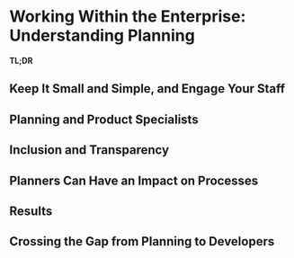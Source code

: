 # Working Within the Enterprise: Understanding Planning

**TL;DR**

<!--
* Transparency needs to be a part of the planning process. Creating internal transparency has led in our experience to more than an order of magnitude gain in external code acceptance.  
* Create formal processes to work within the enterprise environment. Formalizing processes keeps everyone on the same page.
* Transparency in planning helps because if the employees do not understand why decisions are made, they cannot propose corrections to the implementation. Top-down management is a complex process that rarely works. Open collaboration scales better.
-->
  
<!-- The biggest difference between InnerSource and open source is the business structure and its constraints. Working within an enterprise means a constant pull of hierarchy and power structures that are often contrary to the basic ethos of transparency and individual agency that is key to open source. Yet, open source has much to offer the business world. So how do we adapt to the business environment without diluting the fundamental aspects of open source? -->

## Keep It Small and Simple, and Engage Your Staff

<!-- Our biggest successes have resulted from finding and using a key point of leverage within the existing structures in the enterprise. We review current processes and find places to modify them in small ways to move incrementally toward InnerSource. We work with the business environment’s desire to work with _how_ s and not _why_ s, and simply tell them explicitly how to modify processes to improve outcomes, without going into lectures about transparency and ownership. It is best to make the changes as simple as possible, both to encourage adaptability and to avoid triggering the resistance large organizations can have to change. -->

<!-- For example, our written process for creating contributor agreements is very small and simple with few requirements: the agreements are owned by the Trusted Committers (TCs), they are viewable by other teams, and they contain the TCs’ contact information and availability. Other than the contact information and schedule, we do not dictate the content of the agreements at all. Of course, we do encourage and expect them to contain much more information! And problems with a guest contributor become the ideal learning experience to trigger additions or changes to the contributing agreement. It’s kind of like when you stay at someone’s house, and the host has a rule of no loud music after 2 a.m.; you know that someone before you must have played loud music at 2 a.m. -->

<!-- A crucial part of the TC process is that the employee who will be most affected by the change is given more power (and more responsibility) to manage that change. -->

<!-- These simple requirements, plus the rule that TCs are completely in charge of accepting or rejecting code changes, are relatively small and unalarming changes to the InnerSource process. But look at the results: -->

<!--
* The TCs have a huge incentive to fully participate in the new process.
* Better communication and documentation begins as soon as the agreement goes beyond contact information.
* The explicit expectations laid out in the document lead to better collaboration.
* Code changes move more quickly, leading to a positive feedback loop.
* As more code changes come in, the TCs do more mentoring, which creates more documentation.
* The TCs become more deeply familiar with their codebase and its external impact.
-->
  
<!-- The minimal requirements allow the teams to adapt the process to their own needs—a major tenet of open source—and lead to the InnerSource goals of better collaboration, fewer bottlenecks, better integration, and, almost certainly, cleaner code. -->

## Planning and Product Specialists

<!-- After our success in improving integration with TCs and contributor agreements, we knew we had to create something similar to smooth the planning process. The product specialist role, which monitors all aspects of the product lifecycle, needs to work on breaking down silos between teams and products, and to see how these products can integrate with others in the company. -->

<!-- Product specialists need the ability and knowledge to properly negotiate and prioritize features across teams. But, we have found that even though people working on code or product integration _know_ they need to sit down and discuss things with the other teams involved, they don’t usually make time for the necessary meetings unless they’re pushed. Anything not on the schedule is easy to put off. This results in poor communication, delays, and misunderstandings. The fix is a formal process change to force the necessary meetings, with greater inclusion to ensure that the appropriate people are in the planning sessions, and greater transparency to break down the silo mentality. We are working with our product specialists now to improve public records of this process. -->

## Inclusion and Transparency

<!-- Full inclusion in the planning stage of the process is crucial; all of the teams must be at the table for the process to work smoothly. Representatives from each team need to be present for the story grooming process, not just the owners of the primary codebase. Different teams often have different or conflicting priorities. Getting planners from each team together in one room helps them negotiate among themselves to get all the work done. Inclusion leads to smoother collaboration. -->

<!-- Transparency during the planning process is also important. We feel that it helps to reduce conflict. When a conversation is public and intended to be archived, we find that participants often become better at considering the entire company when working out priorities. It helps to break down the silo mentality. -->

<!-- Transparency in planning increased as a side effect of adding more people to the planning meetings. More people are present for the trade-offs and negotiations. Just as important is the small process change we had already implemented, requiring that all relevant conversations be a part of the passive documentation. This means that everyone can review discussions in the future, and alters people’s conversational strategies. Also, by creating passive documentation, you can avoid information overload as people search more and spam less. -->

<!-- Prioritization of projects and resources is usually done opaquely at companies. The reasoning is rarely made public and is done behind closed doors. This leaves employees to come up with their own narratives to explain priorities. Again, we see that when a company gives the _how_ but not the _why_, employees cannot make adjustments on the fly. It cripples their decision-making, and is a key element of bad escalation processes. -->

<!-- Bringing transparency to the process gives employees the ability to make corrections as necessary, because they understand the end goal and will not blindly continue down a designated path that they know will lead to the wrong outcome. In addition, making prioritization and resource allocation more transparent reduces hierarchically based fears of kingdom building, or the appearance of it. -->

## Planners Can Have an Impact on Processes

<!-- We began with simple rules. For high-risk and high-demand codebases, we found it necessary to formalize planning. The product specialists worked with the TCs to add rules to the contributing agreements requiring external contributors to file an issue request before submitting a significant code change. “Significant” meant using more than three story points in Rally. This requirement was the first step in creating a solidified process that requires the product specialists on both teams to meet and collaborate with one another as well as the TC and contributor prior to a significant code change. -->

<!-- Such structured meetings were not necessary for other codebases. Instead, their contributing agreements generally ask potential contributors to contact the TC and product specialist in advance on the listed discussion channels. Again, adaptability is key! -->

## Results

<!-- Greater inclusion in the planning stages does create a resource problem initially: scheduling meetings with large groups is difficult, the meetings can run longer than anticipated, and every person pulled into a meeting necessarily is putting off other tasks. But we saw benefits almost immediately. The teams understood the prioritization process better, which improved our Agile process. And the change velocity in the core team’s ability to accept external code was so large that it more than made up for the time lost in planning, by a factor of 10. And we were able to clear stories from contributor’s teams that had been on the backlog for years. -->

<!-- Opening up the process by including more people and making it more transparent also has an amazing effect on the teams’ ability to cross-collaborate. This leads to more effective decision-making both internally and across teams. We also found that by improving communication through passive documentation, eventually the meetings became smaller as teams used clearer communication. -->

<!-- We did find that the increased communication required some external facilitation in the beginning. A key element was teaching the product specialists to negotiate more effectively by always looking at the win/win solution for the company. This stage was relatively short; after things were ironed out between teams, collaboration increased dramatically and little external help was needed. -->

## Crossing the Gap from Planning to Developers

<!-- To our great satisfaction, the teams at PayPal really began to work well together, doing some horse trading and some very complex bargaining. One team’s product specialist even came up with a new, simple process change that we have added to the InnerSource checklist: product specialists must create and own a file called _HELPWANTED.md_. This file is where product specialists can transparently post their backlog. Developers who are looking for a project to work on will search the code repositories, but don’t usually think to look into project management tools, even if they have access. So, the _HELPWANTED.md_ file is placed in the code repository. Again, findability is important! -->

<!-- Some well-done _HELPWANTED.md_ documents have been generated from the project management tools, complete with notes and levels of prioritization. This really helps inform guest contributors about other teams’ needs. Often, potential contributors can tell which stories are similar to their own projects, so they choose which ones they can help with the most. The _HELPWANTED.md_ file is a great addition to the win/win mentality. Contributors can and do trade with other teams, fixing an item in the backlog in exchange for moving their feature-sized code changes up the review list. -->
